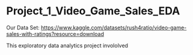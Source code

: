 # Project_1_Video_Game_Sales_EDA

Our Data Set: https://www.kaggle.com/datasets/rush4ratio/video-game-sales-with-ratings?resource=download

This exploratory data analytics project invololved  

